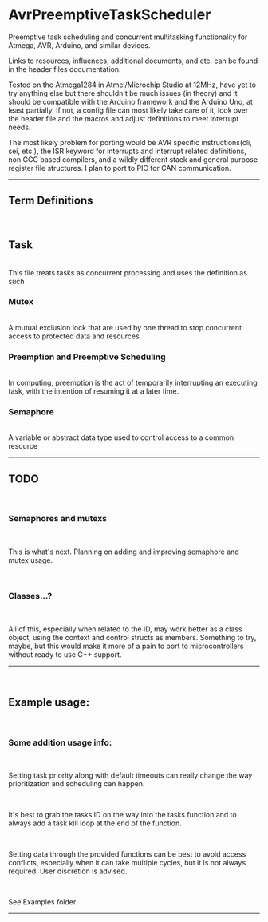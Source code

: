# AvrPreemptiveTaskScheduler
Preemptive task scheduling and concurrent multitasking functionality for Atmega, AVR, Arduino, and similar devices. 



Links to resources, influences, additional documents, and etc. can be found in the header files documentation.



Tested on the Atmega1284 in Atmel/Microchip Studio at 12MHz, have yet to try anything else but there shouldn't be much issues (in theory) and it should be compatible with the Arduino framework and the Arduino Uno, at least partially. If not, a config file can most likely take care of it, look over the header file and the macros and adjust definitions to meet interrupt needs.





The most likely problem for porting would be AVR specific instructions(cli, sei, etc.), the ISR keyword for interrupts and interrupt related definitions, non GCC based compilers, and a wildly different stack and general purpose register file structures. I plan to port to PIC for CAN communication.





<hr>

## Term Definitions
<br>

## Task

<br>
This file treats tasks as concurrent processing and uses the definition as such
<br>


### Mutex 
<br> 
A mutual exclusion lock that are used by one thread to stop concurrent access to protected data and resources
<br>


### Preemption and Preemptive Scheduling
<br>
In computing, preemption is the act of temporarily interrupting an executing task, with the intention of resuming it at a later time.
<br>



### Semaphore
<br>
A variable or abstract data type used to control access to a common resource

<hr>

## TODO

<br>

### Semaphores and mutexs

<br>

This is what's next. Planning on adding and improving semaphore and mutex usage.


<br>

### Classes...?

<br>


All of this, especially when related to the ID, may work better as a class object, using the context and control structs as members. Something to try, maybe, but this would make it more of a pain to port to microcontrollers without ready to use C++ support.



<hr>

<br>




## Example usage:

<br>

### Some addition usage info: 
<br>

Setting task priority along with default timeouts can really change the way prioritization and scheduling can happen.

<br>

It's best to grab the tasks ID on the way into the tasks function and to always add a task kill loop at the end of the function.

<br>

Setting data through the provided functions can be best to avoid access conflicts, especially when it can take multiple cycles, but it is not always required. User discretion is advised.

<br>

See Examples folder

<hr>

<br>
